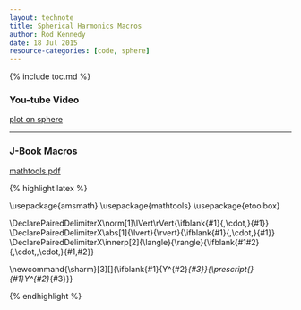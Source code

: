```yaml
---
layout: technote
title: Spherical Harmonics Macros
author: Rod Kennedy
date: 18 Jul 2015
resource-categories: [code, sphere]
---
```


{% include toc.md %}

### You-tube Video

[plot on sphere](https://www.youtube.com/watch?v=NB6rDT4ycVY)

---

### J-Book Macros

[mathtools.pdf](http://texdoc.net/texmf-dist/doc/latex/mathtools/mathtools.pdf)

{% highlight latex %}

\usepackage{amsmath}
\usepackage{mathtools}
\usepackage{etoolbox}

\DeclarePairedDelimiterX\norm[1]\lVert\rVert{\ifblank{#1}{\,\cdot\,}{#1}}
\DeclarePairedDelimiterX\abs[1]{\lvert}{\rvert}{\ifblank{#1}{\,\cdot\,}{#1}}
\DeclarePairedDelimiterX\innerp[2]{\langle}{\rangle}{\ifblank{#1#2}{\,\cdot\,,\cdot\,}{#1,#2}}

\newcommand{\sharm}[3][]{\ifblank{#1}{Y^{#2}_{#3}}{\prescript{}{#1}Y^{#2}_{#3}}}

{% endhighlight %}
